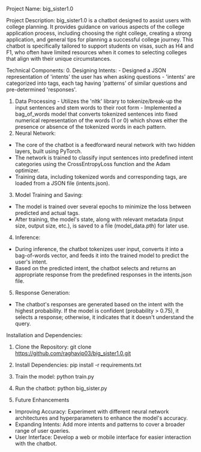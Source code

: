 Project Name:
big_sister1.0

Project Description:
big_sister1.0 is a chatbot designed to assist users with college planning. It provides guidance on various aspects of the college application process, including choosing the right college, creating a strong application, and general tips for planning a successful college journey. This chatbot is specifically tailored to support students on visas, such as H4 and F1, who often have limited resources when it comes to selecting colleges that align with their unique circumstances.

Technical Components:
  0. Designing Intents:
    - Designed a JSON representation of 'intents' the user has when asking questions
    - 'intents' are categorized into tags, each tag having 'patterns' of similar questions
    and pre-determined 'responses'.
  1. Data Processing
    - Utilizes the 'nltk' library to tokenize/break-up the input sentences and
    stem words to their root form
    - Implemented a bag_of_words model that converts tokenized sentences into
    fixed numerical representation of the words (1 or 0) which shows either the
    presence or absence of the tokenized words in each pattern.
  2. Neural Network:
  - The core of the chatbot is a feedforward neural network with two hidden layers, built using PyTorch.
  - The network is trained to classify input sentences into predefined intent categories using the       CrossEntropyLoss function and the Adam optimizer.
  - Training data, including tokenized words and corresponding tags, are loaded from a JSON file (intents.json).

  3. Model Training and Saving:
  - The model is trained over several epochs to minimize the loss between predicted and actual tags.
  - After training, the model's state, along with relevant metadata (input size, output size, etc.), is saved to a file (model_data.pth) for later use.

  4. Inference:
  - During inference, the chatbot tokenizes user input, converts it into a bag-of-words vector, and feeds it into the trained model to predict the user's intent.
  - Based on the predicted intent, the chatbot selects and returns an appropriate response from the predefined responses in the intents.json file.

  5. Response Generation:
  - The chatbot's responses are generated based on the intent with the highest probability. If the model is confident (probability > 0.75), it selects a response; otherwise, it indicates that it doesn't understand the query.

Installation and Dependencies:
  1. Clone the Repository:
    git clone https://github.com/raghavip03/big_sister1.0.git
  2. Install Dependencies:
    pip install -r requirements.txt
  3. Train the model:
    python train.py
  4. Run the chatbot:
    python big_sister.py

7. Future Enhancements
  - Improving Accuracy: Experiment with different neural network architectures and hyperparameters to enhance the model's accuracy.
  - Expanding Intents: Add more intents and patterns to cover a broader range of user queries.
  - User Interface: Develop a web or mobile interface for easier interaction with the chatbot.

